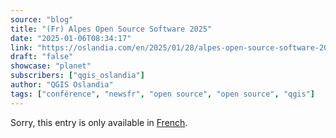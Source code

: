 ```yaml
---
source: "blog"
title: "(Fr) Alpes Open Source Software 2025"
date: "2025-01-06T08:34:17"
link: "https://oslandia.com/en/2025/01/28/alpes-open-source-software-2025/"
draft: "false"
showcase: "planet"
subscribers: ["qgis_oslandia"]
author: "QGIS Oslandia"
tags: ["conférence", "newsfr", "open source", "open source", "qgis"]
---
```


<p class="qtranxs-available-languages-message qtranxs-available-languages-message-en">Sorry, this entry is only available in <a class="qtranxs-available-language-link qtranxs-available-language-link-fr" href="http://oslandia.com/fr/tag/qgis-en/feed/atom/" title="Fr">French</a>.</p>
